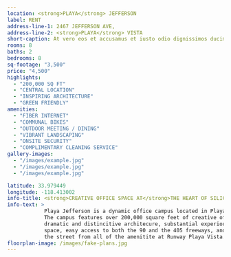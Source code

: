 ```yaml
---
location: <strong>PLAYA</strong> JEFFERSON
label: RENT
address-line-1: 2467 JEFFERSON AVE,
address-line-2: <strong>PLAYA</strong> VISTA
short-caption: At vero eos et accusamus et iusto odio dignissimos ducimus qui blanditiis At vero eos et accusamus et iusto odio dignissimos ducimusquiblanditiis
rooms: 8
baths: 2
bedrooms: 8
sq-footage: "3,500"
price: "4,500"
highlights:
  - "200,000 SQ FT"
  - "CENTRAL LOCATION"
  - "INSPIRING ARCHITECTURE"
  - "GREEN FRIENDLY"
amenities:
  - "FIBER INTERNET"
  - "COMMUNAL BIKES"
  - "OUTDOOR MEETING / DINING"
  - "VIBRANT LANDSCAPING"
  - "ONSITE SECURITY"
  - "COMPLIMENTARY CLEANING SERVICE"
gallery-images:
  - "/images/example.jpg"
  - "/images/example.jpg"
  - "/images/example.jpg"

latitude: 33.979449
longitude: -118.413002
info-title: <strong>CREATIVE OFFICE SPACE AT</strong>THE HEART OF SILICON BEACH.
info-text: >
            Playa Jefferson is a dynamic office campus located in Playa Vista.
            The campus features over 200,000 square feet of creative office space, with
            dramatic and distincitive architecure, substantial experior shared communal
            space, easy access to both the 90 and the 405 freeways, and is directly across
            the street from all of the amenitite at Runway Playa Vista.
floorplan-image: /images/fake-plans.jpg
---
```

